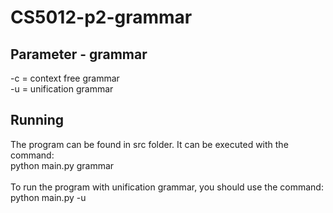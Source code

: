 # CS5012-p2-grammar
## Parameter - grammar
-c = context free grammar </br>
-u = unification grammar </br>

## Running
The program can be found in src folder. It can be executed with the command: </br>
python main.py grammar </br></br>
To run the program with unification grammar, you should use the command: </br>
python main.py -u
